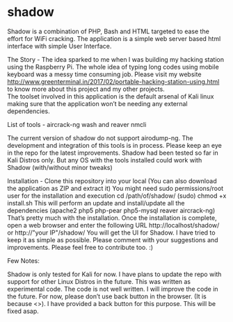 # shadow
Shadow is a combination of PHP, Bash and HTML targeted to ease the effort for WiFi cracking. 
The application is a simple web server based html interface with simple User Interface. 

The Story  - 
The idea sparked to me when I was building my hacking station using the Raspberry Pi. The whole idea of typing long codes using mobile keyboard was a messy time consuming job. 
Please visit my website http://www.greenterminal.in/2017/02/portable-hacking-station-using.html to know more about this project and my other projects.  
The toolset involved in this application is the default arsenal of Kali linux making sure that the application won’t be needing any external dependencies. 

List of tools -
aircrack-ng
wash and reaver
nmcli

The current version of shadow do not support airodump-ng. The development and integration of this tools is in process. Please keep an eye in the repo for the latest improvements. 
Shadow had been tested so far in Kali Distros only. But any OS with the tools installed could work with Shadow (with/without minor tweaks)

Installation - 
Clone this repository into your local  (You can also download the application as ZIP and extract it)
You might need sudo permissions/root user for the installation and execution
cd  /path/of/shadow/
(sudo) chmod +x install.sh
This will perform an update and install/update all the dependencies (apache2 php5 php-pear php5-mysql reaver aircrack-ng)
That’s pretty much with the  installation. 
Once the installation is complete, open a web browser and enter the following URL http://localhost/shadow/ or http://"your IP"/shadow/ 
You will get the UI for Shadow. I have tried to keep it as simple as possible. Please comment with your suggestions and improvements. Please feel free to contribute too. :) 


Few Notes: 

Shadow is only tested for Kali for now. I have plans to update the repo with support for other Linux Distros in the future. 
This was written as experimental code. The code is not well written. I will improve the code  in the future. 
For now, please don’t use back button in the browser. (It is because <>). I have provided a back button for this purpose. This will be fixed asap. 

